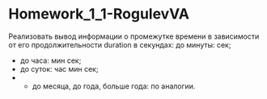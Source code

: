 # Homework_1_1-RogulevVA

Реализовать вывод информации о промежутке времени в зависимости от его продолжительности duration в секундах:
    до минуты: сек;
  * до часа: мин сек;
  * до суток: час мин сек;
* * до месяца, до года, больше года: по аналогии.
